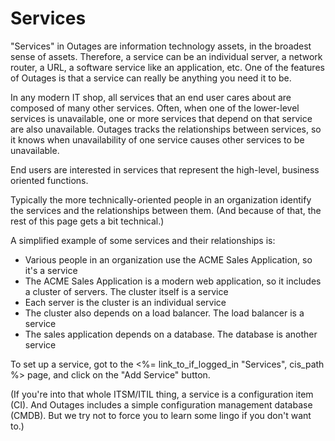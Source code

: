 # Services

"Services" in Outages are information technology assets,
in the broadest sense of assets.
Therefore,
a service can be an individual server,
a network router,
a URL,
a software service like an application,
etc.
One of the features of Outages
is that a service can really be anything you need it to be.

In any modern IT shop,
all services that an end user cares about
are composed of many other services.
Often,
when one of the lower-level services is unavailable,
one or more services that depend on that service
are also unavailable.
Outages tracks the relationships between services,
so it knows when unavailability of one service
causes other services to be unavailable.

End users are interested in services that represent the high-level,
business oriented functions.

Typically
the more technically-oriented people
in an organization
identify the services
and the relationships between them.
(And because of that, the rest of this page gets a bit technical.)

A simplified example of some services and their relationships is:

* Various people in an organization use the ACME Sales Application,
so it's a service
* The ACME Sales Application is a modern web application,
so it includes a cluster of servers. The cluster itself is a service
* Each server is the cluster is an individual service
* The cluster also depends on a load balancer.
The load balancer is a service
* The sales application depends on a database.
The database is another service

To set up a service,
got to the
<%= link_to_if_logged_in "Services", cis_path %>
page,
and click on the "Add Service" button.

(If you're into that whole ITSM/ITIL thing,
a service is a configuration item (CI).
And Outages includes a simple
configuration management database (CMDB).
But we try not to force you to learn some lingo
if you don't want to.)
